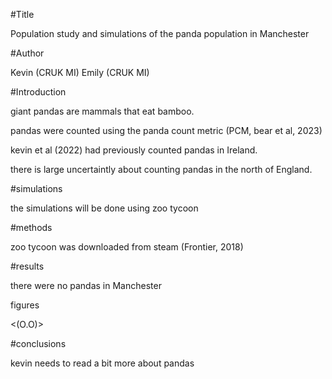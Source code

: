 #Title

Population study and simulations of the panda population in 
Manchester

#Author

Kevin (CRUK MI)
Emily (CRUK MI)

#Introduction

giant pandas are mammals that eat bamboo.

pandas were counted using the panda count metric (PCM, bear et 
al, 2023)

kevin et al (2022) had previously counted pandas in Ireland.

there is large uncertaintly about counting pandas in the north 
of England.

#simulations

the simulations will be done using zoo tycoon

#methods

zoo tycoon was downloaded from steam (Frontier, 2018)

#results

there were no pandas in Manchester

figures

<(O.O)>

#conclusions

kevin needs to read a bit more about pandas
